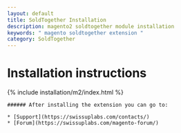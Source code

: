 ```yaml
---
layout: default
title: SoldTogether Installation
description: magento2 soldtogether module installation
keywords: " magento soldtogether extension "
category: SoldTogether
---
```


# Installation instructions

{% include installation/m2/index.html %}

    ###### After installing the extension you can go to:

    * [Support](https://swissuplabs.com/contacts/)
    * [Forum](https://swissuplabs.com/magento-forum/)
